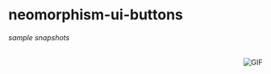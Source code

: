 # neomorphism-ui-buttons
<h6>sample snapshots</h6>
<img align="right" alt="GIF" src="https://github.com/souvikguria98/neomorphism-ui-buttons/blob/master/snap1.png"  />
